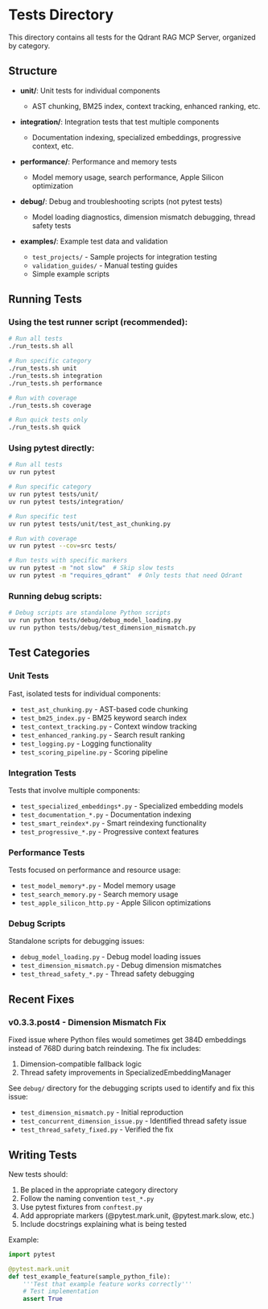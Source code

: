 # Tests Directory

This directory contains all tests for the Qdrant RAG MCP Server, organized by category.

## Structure

- **unit/**: Unit tests for individual components
  - AST chunking, BM25 index, context tracking, enhanced ranking, etc.
  
- **integration/**: Integration tests that test multiple components
  - Documentation indexing, specialized embeddings, progressive context, etc.
  
- **performance/**: Performance and memory tests
  - Model memory usage, search performance, Apple Silicon optimization
  
- **debug/**: Debug and troubleshooting scripts (not pytest tests)
  - Model loading diagnostics, dimension mismatch debugging, thread safety tests
  
- **examples/**: Example test data and validation
  - `test_projects/` - Sample projects for integration testing
  - `validation_guides/` - Manual testing guides
  - Simple example scripts

## Running Tests

### Using the test runner script (recommended):
```bash
# Run all tests
./run_tests.sh all

# Run specific category
./run_tests.sh unit
./run_tests.sh integration
./run_tests.sh performance

# Run with coverage
./run_tests.sh coverage

# Run quick tests only
./run_tests.sh quick
```

### Using pytest directly:
```bash
# Run all tests
uv run pytest

# Run specific category
uv run pytest tests/unit/
uv run pytest tests/integration/

# Run specific test
uv run pytest tests/unit/test_ast_chunking.py

# Run with coverage
uv run pytest --cov=src tests/

# Run tests with specific markers
uv run pytest -m "not slow"  # Skip slow tests
uv run pytest -m "requires_qdrant"  # Only tests that need Qdrant
```

### Running debug scripts:
```bash
# Debug scripts are standalone Python scripts
uv run python tests/debug/debug_model_loading.py
uv run python tests/debug/test_dimension_mismatch.py
```

## Test Categories

### Unit Tests
Fast, isolated tests for individual components:
- `test_ast_chunking.py` - AST-based code chunking
- `test_bm25_index.py` - BM25 keyword search index
- `test_context_tracking.py` - Context window tracking
- `test_enhanced_ranking.py` - Search result ranking
- `test_logging.py` - Logging functionality
- `test_scoring_pipeline.py` - Scoring pipeline

### Integration Tests
Tests that involve multiple components:
- `test_specialized_embeddings*.py` - Specialized embedding models
- `test_documentation_*.py` - Documentation indexing
- `test_smart_reindex*.py` - Smart reindexing functionality
- `test_progressive_*.py` - Progressive context features

### Performance Tests
Tests focused on performance and resource usage:
- `test_model_memory*.py` - Model memory usage
- `test_search_memory.py` - Search memory usage
- `test_apple_silicon_http.py` - Apple Silicon optimizations

### Debug Scripts
Standalone scripts for debugging issues:
- `debug_model_loading.py` - Debug model loading issues
- `test_dimension_mismatch.py` - Debug dimension mismatches
- `test_thread_safety_*.py` - Thread safety debugging

## Recent Fixes

### v0.3.3.post4 - Dimension Mismatch Fix
Fixed issue where Python files would sometimes get 384D embeddings instead of 768D during batch reindexing. The fix includes:
1. Dimension-compatible fallback logic
2. Thread safety improvements in SpecializedEmbeddingManager

See `debug/` directory for the debugging scripts used to identify and fix this issue:
- `test_dimension_mismatch.py` - Initial reproduction
- `test_concurrent_dimension_issue.py` - Identified thread safety issue
- `test_thread_safety_fixed.py` - Verified the fix

## Writing Tests

New tests should:
1. Be placed in the appropriate category directory
2. Follow the naming convention `test_*.py`
3. Use pytest fixtures from `conftest.py`
4. Add appropriate markers (@pytest.mark.unit, @pytest.mark.slow, etc.)
5. Include docstrings explaining what is being tested

Example:
```python
import pytest

@pytest.mark.unit
def test_example_feature(sample_python_file):
    '''Test that example feature works correctly'''
    # Test implementation
    assert True
```